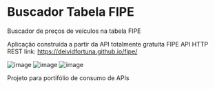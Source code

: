 # Buscador Tabela FIPE
Buscador de preços de veículos na tabela FIPE

Aplicação construída a partir da API totalmente gratuita FIPE API HTTP REST link: https://deividfortuna.github.io/fipe/

![image](https://user-images.githubusercontent.com/104342564/226250692-d6092d6c-0751-400f-93ad-f60a36aa8876.png)
![image](https://user-images.githubusercontent.com/104342564/226250811-84c9423c-a562-4cfe-8bcc-02fc6da873a5.png)
![image](https://user-images.githubusercontent.com/104342564/226250941-60a5917d-d21e-4d26-9202-3067e17b9216.png)

Projeto para portifólio de consumo de APIs
